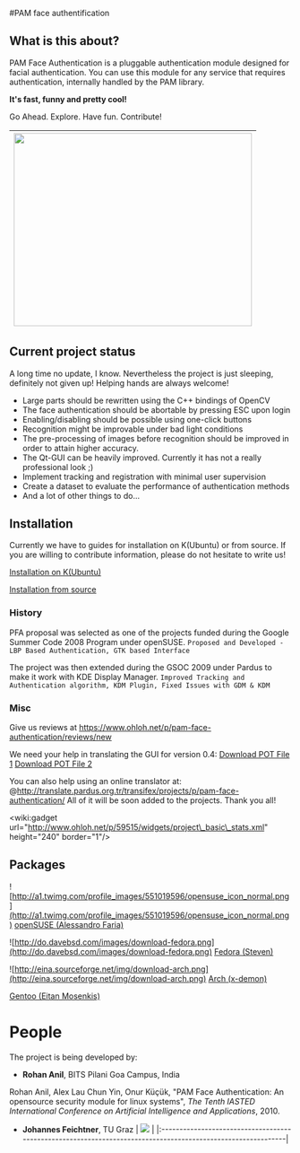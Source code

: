 #PAM face authentification
## What is this about? ##
PAM Face Authentication is a pluggable authentication module designed for facial authentication. You can use this module for any service that requires authentication, internally handled by the PAM library.

**It's fast, funny and pretty cool!**

Go Ahead. Explore. Have fun. Contribute!

| <a href='http://www.youtube.com/watch?feature=player_embedded&v=PhReQgyprLg' target='_blank'><img src='http://img.youtube.com/vi/PhReQgyprLg/0.jpg' width='425' height=344 /></a> |
|:----------------------------------------------------------------------------------------------------------------------------------------------------------------------------------|

## Current project status ##

A long time no update, I know. Nevertheless the project is just sleeping, definitely not given up! Helping hands are always welcome!

  * Large parts should be rewritten using the C++ bindings of OpenCV
  * The face authentication should be abortable by pressing ESC upon login
  * Enabling/disabling should be possible using one-click buttons
  * Recognition might be improvable under bad light conditions
  * The pre-processing of images before recognition should be improved in order to attain higher accuracy.
  * The Qt-GUI can be heavily improved. Currently it has not a really professional look ;)
  * Implement tracking and registration with minimal user supervision
  * Create a dataset to evaluate the performance of authentication methods
  * And a lot of other things to do...

## Installation ##

Currently we have to guides for installation on K(Ubuntu) or from source.
If you are willing to contribute information, please do not hesitate to write us!

[Installation on K(Ubuntu)](https://code.google.com/p/pam-face-authentication/wiki/WikiInstallationGuide)

[Installation from source](https://code.google.com/p/pam-face-authentication/wiki/WikiInstallationFromSource)

### History ###

PFA proposal was selected as one of the projects funded during the Google Summer Code 2008 Program under openSUSE.
` Proposed and Developed - LBP Based Authentication, GTK based Interface `

The project was then extended during the GSOC 2009 under Pardus to make it work with KDE Display Manager.
` Improved Tracking and Authentication algorithm, KDM Plugin, Fixed Issues with GDM & KDM `

### Misc ###

Give us reviews at https://www.ohloh.net/p/pam-face-authentication/reviews/new

We need your help in translating the GUI for version 0.4:
[Download POT File 1](http://pam-face-authentication.googlecode.com/svn/trunk/translation/0.4/pam_face_authentication.pot)
[Download POT File 2](http://pam-face-authentication.googlecode.com/svn/trunk/translation/0.4/qt_facetrainer.pot)

You can also help using an online translator at:
@http://translate.pardus.org.tr/transifex/projects/p/pam-face-authentication/
All of it will be soon added to the projects. Thank you all!

&lt;wiki:gadget url="http://www.ohloh.net/p/59515/widgets/project\_basic\_stats.xml" height="240" border="1"/&gt;

## Packages ##

![http://a1.twimg.com/profile_images/551019596/opensuse_icon_normal.png](http://a1.twimg.com/profile_images/551019596/opensuse_icon_normal.png) [openSUSE (Alessandro Faria)](http://software.opensuse.org/search?baseproject=ALL&p=1&q=pam-face-authentication)

![http://do.davebsd.com/images/download-fedora.png](http://do.davebsd.com/images/download-fedora.png) [Fedora (Steven)](http://forums.fedoraforum.org/showthread.php?p=1355399)

![http://eina.sourceforge.net/img/download-arch.png](http://eina.sourceforge.net/img/download-arch.png) [Arch (x-demon)](http://aur.archlinux.org/packages.php?ID=31088)

[Gentoo (Eitan Mosenkis)](http://bugs.gentoo.org/261902)

# People #

The project is being developed by:

  * **Rohan Anil**, BITS Pilani Goa Campus, India

Rohan Anil, Alex Lau Chun Yin, Onur Küçük, "PAM Face Authentication: An opensource  security module for linux systems", _The Tenth IASTED International Conference on Artificial Intelligence and Applications_, 2010.

  * **Johannes Feichtner**, TU Graz
| [![](http://portal.tugraz.at/portal/page/portal/Files/BDR/CD/images/Logo_TU_Graz.png)](http://www.tugraz.at) |
|:-------------------------------------------------------------------------------------------------------------|
